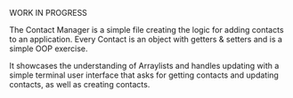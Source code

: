 WORK IN PROGRESS

The Contact Manager is a simple file creating the logic for adding contacts to an application. 
Every Contact is an object with getters & setters and is a simple OOP exercise.

It showcases the understanding of Arraylists and handles updating with a simple terminal user interface
that asks for getting contacts and updating contacts, as well as creating contacts. 
